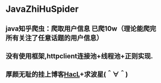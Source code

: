 # JavaZhiHuSpider
## java知乎爬虫：爬取用户信息 已爬10w（理论能爬完所有关注了任意话题的用户信息）
## 没有使用框架,httpclient连接池+线程池+正则实现.
 
## 厚颜无耻的挂上博客[HacL](http://yhis.com)+求波星(＾∀＾)

